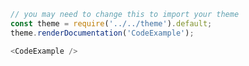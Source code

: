 ```javascript
// you may need to change this to import your theme
const theme = require('../../theme').default;
theme.renderDocumentation('CodeExample');
```

```javascript
<CodeExample />
```
